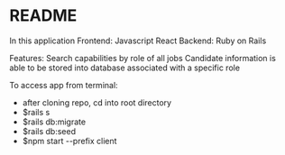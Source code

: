 # README

In this application
Frontend: Javascript React
Backend: Ruby on Rails

Features:
Search capabilities by role of all jobs 
Candidate information is able to be stored into database associated with a specific role

To access app from terminal:
- after cloning repo, cd into root directory
- $rails s
- $rails db:migrate
- $rails db:seed
- $npm start --prefix client


